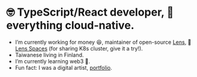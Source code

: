 # :nerd_face: TypeScript/React developer, :hugs: everything cloud-native.

- I’m currently working for money :laughing:, maintainer of open-source [Lens](https://github.com/lensapp/lens), 🌱 [Lens Spaces](https://medium.com/k8slens/how-to-give-developers-secure-access-to-kubernetes-clusters-c6025f0dd288) (for sharing K8s cluster, give it a try!).
- Taiwanese living in Finland.
- I’m currently learning web3 :dizzy:.
- Fun fact: I was a digital artist, [portfolio](https://chenhunghan.github.io/).
